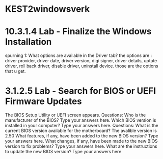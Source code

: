 # KEST2windowsverk

# 10.3.1.4 Lab - Finalize the Windows Installation
spurning 1: What options are available in the Driver tab?
the options are : driver provider, driver date, driver version, digi signer, driver details, uptate driver, roll back driver, disable driver, uninstall device. those are the options that u get.
# 3.1.2.5 Lab - Search for BIOS or UEFI Firmware Updates
The BIOS Setup Utility or UEFI screen appears.
Questions:
Who is the manufacturer of the BIOS?
Type your answers here.
Which BIOS version is installed in your computer?
Type your answers here.
Questions:
What is the current BIOS version available for the motherboard?
The avalible version is 2.50
What features, if any, have been added to the new BIOS version?
Type your answers here.
What changes, if any, have been made to the new BIOS version to fix problems?
Type your answers here.
What are the instructions to update the new BIOS version?
Type your answers here
